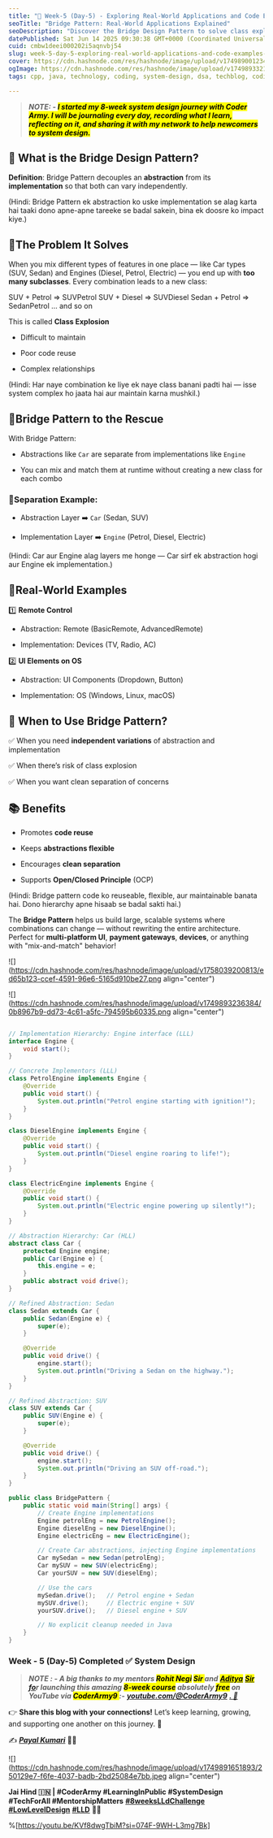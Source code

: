 ```yaml
---
title: "📅 Week-5 (Day-5) - Exploring Real-World Applications and Code Examples of the Bridge Design Pattern"
seoTitle: "Bridge Pattern: Real-World Applications Explained"
seoDescription: "Discover the Bridge Design Pattern to solve class explosion issues, improve code reuse, and enable flexible abstractions and implementations"
datePublished: Sat Jun 14 2025 09:30:38 GMT+0000 (Coordinated Universal Time)
cuid: cmbw1deei000202i5aqnvbj54
slug: week-5-day-5-exploring-real-world-applications-and-code-examples-of-the-bridge-design-pattern
cover: https://cdn.hashnode.com/res/hashnode/image/upload/v1749890012345/3e380bcb-c634-48f4-a021-41a25ca3ef2a.png
ogImage: https://cdn.hashnode.com/res/hashnode/image/upload/v1749893321671/b7b2f2e4-ccfe-42e6-8934-0ceb5d63f450.png
tags: cpp, java, technology, coding, system-design, dsa, techblog, coding-challenge, technical-writing-1, coding-journey, low-level-design, lld, coderarmy, 8weekslldchallenge, payalkumari11

---
```


> ***NOTE: - <mark>I started my 8-week system design journey with Coder Army. I will be journaling every day, recording what I learn, reflecting on it, and sharing it with my network to help newcomers to system design.</mark>***

## 💠 What is the Bridge Design Pattern?

**Definition**: Bridge Pattern decouples an **abstraction** from its **implementation** so that both can vary independently.

(Hindi: Bridge Pattern ek abstraction ko uske implementation se alag karta hai taaki dono apne-apne tareeke se badal sakein, bina ek doosre ko impact kiye.)

## 💠The Problem It Solves

When you mix different types of features in one place — like Car types (SUV, Sedan) and Engines (Diesel, Petrol, Electric) — you end up with **too many subclasses**. Every combination leads to a new class:

SUV + Petrol =&gt; SUVPetrol SUV + Diesel =&gt; SUVDiesel Sedan + Petrol =&gt; SedanPetrol ... and so on

This is called **Class Explosion**

* Difficult to maintain
    
* Poor code reuse
    
* Complex relationships
    

(Hindi: Har naye combination ke liye ek naye class banani padti hai — isse system complex ho jaata hai aur maintain karna mushkil.)

## 💠Bridge Pattern to the Rescue

With Bridge Pattern:

* Abstractions like `Car` are separate from implementations like `Engine`
    
* You can mix and match them at runtime without creating a new class for each combo
    

### 💠Separation Example:

* Abstraction Layer ➡️ `Car` (Sedan, SUV)
    
* Implementation Layer ➡️ `Engine` (Petrol, Diesel, Electric)
    

(Hindi: Car aur Engine alag layers me honge — Car sirf ek abstraction hogi aur Engine ek implementation.)

## 💠Real-World Examples

1️⃣ **Remote Control**

* Abstraction: Remote (BasicRemote, AdvancedRemote)
    
* Implementation: Devices (TV, Radio, AC)
    

2️⃣ **UI Elements on OS**

* Abstraction: UI Components (Dropdown, Button)
    
* Implementation: OS (Windows, Linux, macOS)
    

## 💠 When to Use Bridge Pattern?

✅ When you need **independent variations** of abstraction and implementation

✅ When there’s risk of class explosion

✅ When you want clean separation of concerns

## 📚 Benefits

* Promotes **code reuse**
    
* Keeps **abstractions flexible**
    
* Encourages **clean separation**
    
* Supports **Open/Closed Principle** (OCP)
    

(Hindi: Bridge pattern code ko reuseable, flexible, aur maintainable banata hai. Dono hierarchy apne hisaab se badal sakti hai.)

The **Bridge Pattern** helps us build large, scalable systems where combinations can change — without rewriting the entire architecture. Perfect for **multi-platform UI**, **payment gateways**, **devices**, or anything with "mix-and-match" behavior!

![](https://cdn.hashnode.com/res/hashnode/image/upload/v1758039200813/ed65b123-ccef-4591-96e6-5165d910be27.png align="center")

![](https://cdn.hashnode.com/res/hashnode/image/upload/v1749893236384/0b8967b9-dd73-4c61-a5fc-794595b60335.png align="center")

```java

// Implementation Hierarchy: Engine interface (LLL)
interface Engine {
    void start();
}

// Concrete Implementors (LLL)
class PetrolEngine implements Engine {
    @Override
    public void start() {
        System.out.println("Petrol engine starting with ignition!");
    }
}

class DieselEngine implements Engine {
    @Override
    public void start() {
        System.out.println("Diesel engine roaring to life!");
    }
}

class ElectricEngine implements Engine {
    @Override
    public void start() {
        System.out.println("Electric engine powering up silently!");
    }
}

// Abstraction Hierarchy: Car (HLL)
abstract class Car {
    protected Engine engine;
    public Car(Engine e) {
        this.engine = e;
    }
    public abstract void drive();
}

// Refined Abstraction: Sedan
class Sedan extends Car {
    public Sedan(Engine e) {
        super(e);
    }

    @Override
    public void drive() {
        engine.start();
        System.out.println("Driving a Sedan on the highway.");
    }
}

// Refined Abstraction: SUV
class SUV extends Car {
    public SUV(Engine e) {
        super(e);
    }

    @Override
    public void drive() {
        engine.start();
        System.out.println("Driving an SUV off-road.");
    }
}

public class BridgePattern {
    public static void main(String[] args) {
        // Create Engine implementations
        Engine petrolEng = new PetrolEngine();
        Engine dieselEng = new DieselEngine();
        Engine electricEng = new ElectricEngine();

        // Create Car abstractions, injecting Engine implementations
        Car mySedan = new Sedan(petrolEng);
        Car mySUV = new SUV(electricEng);
        Car yourSUV = new SUV(dieselEng);

        // Use the cars
        mySedan.drive();   // Petrol engine + Sedan
        mySUV.drive();     // Electric engine + SUV
        yourSUV.drive();   // Diesel engine + SUV

        // No explicit cleanup needed in Java
    }
}
```

### **Week - 5 (Day-5) Completed ✅ System Design**

> ***NOTE : - A big thanks to my mentors <mark>Rohit Negi</mark> <mark>Sir </mark> and*** [***<mark>Aditya</mark>***](https://www.linkedin.com/in/adityatandon2/) [***<mark>Sir</mark> fo***](https://www.linkedin.com/in/adityatandon2/)***r launching this amazing <mark>8-week course</mark> absolutely <mark>free</mark> on YouTube via <mark>CoderArmy9 </mark> :-*** [***youtube.com/@CoderArmy9***](http://youtube.com/@CoderArmy9) [***. 🙌***](https://www.youtube.com/@CoderArmy9)

👉 **Share this blog with your connections!** Let’s keep learning, growing, and supporting one another on this journey. 🚀

✍️ [***Payal Kumari***](https://www.linkedin.com/in/payalkumari10/) 👩‍💻

![](https://cdn.hashnode.com/res/hashnode/image/upload/v1749891651893/250129e7-f6fe-4037-badb-2bd25084e7bb.jpeg align="center")

**Jai Hind 🇮🇳 | #CoderArmy #LearningInPublic #SystemDesign #TechForAll #MentorshipMatters** [**#8weeksLLdChallenge**](https://www.youtube.com/hashtag/8weekslldchallenge) [**#LowLevelDesign**](https://www.youtube.com/hashtag/lowleveldesign) [**#LLD**](https://www.youtube.com/hashtag/lld) **👩‍💻**

%[https://youtu.be/KVf8dwgTbiM?si=074F-9WH-L3mg7Bk]